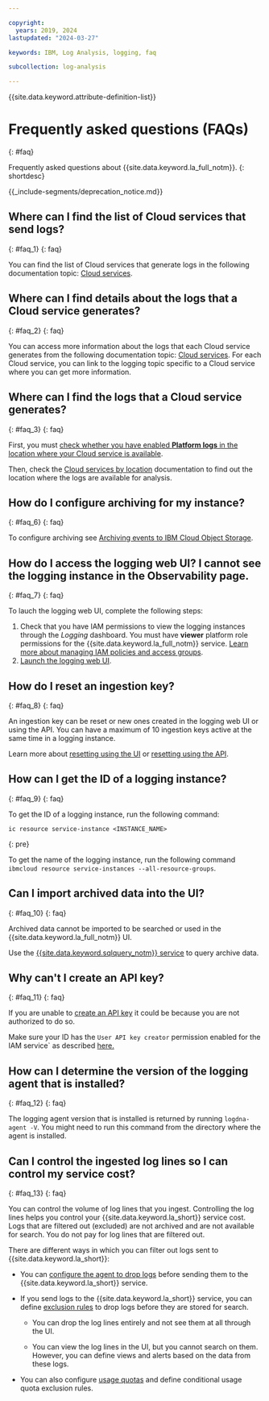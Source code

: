```yaml
---

copyright:
  years: 2019, 2024
lastupdated: "2024-03-27"

keywords: IBM, Log Analysis, logging, faq

subcollection: log-analysis

---
```


{{site.data.keyword.attribute-definition-list}}

# Frequently asked questions (FAQs)
{: #faq}

Frequently asked questions about {{site.data.keyword.la_full_notm}}.
{: shortdesc}

<!-- common deprecation notice -->
{{_include-segments/deprecation_notice.md}}

## Where can I find the list of Cloud services that send logs?
{: #faq_1}
{: faq}

You can find the list of Cloud services that generate logs in the following documentation topic: [Cloud services](/docs/log-analysis?topic=log-analysis-cloud_services).

## Where can I find details about the logs that a Cloud service generates?
{: #faq_2}
{: faq}

You can access more information about the logs that each Cloud service generates from the following documentation topic: [Cloud services](/docs/log-analysis?topic=log-analysis-cloud_services). For each Cloud service, you can link to the logging topic specific to a Cloud service where you can get more information.

## Where can I find the logs that a Cloud service generates?
{: #faq_3}
{: faq}

First, you must [check whether you have enabled **Platform logs** in the location where your Cloud service is available](/docs/log-analysis?topic=log-analysis-config_svc_logs).

Then, check the [Cloud services by location](/docs/log-analysis?topic=log-analysis-cloud_services_locations) documentation to find out the location where the logs are available for analysis.


## How do I configure archiving for my instance?
{: #faq_6}
{: faq}

To configure archiving see [Archiving events to IBM Cloud Object Storage](/docs/log-analysis?topic=log-analysis-archiving).

## How do I access the logging web UI? I cannot see the logging instance in the Observability page.
{: #faq_7}
{: faq}

To lauch the logging web UI, complete the following steps:
1. Check that you have IAM permissions to view the logging instances through the *Logging* dashboard. You must have **viewer** platform role permissions for the {{site.data.keyword.la_full_notm}} service. [Learn more about managing IAM policies and access groups](/docs/log-analysis?topic=log-analysis-work_iam).
2. [Launch the logging web UI](/docs/log-analysis?topic=log-analysis-launch).

## How do I reset an ingestion key?
{: #faq_8}
{: faq}

An ingestion key can be reset or new ones created in the logging web UI or using the API. You can have a maximum of 10 ingestion keys active at the same time in a logging instance.

Learn more about [resetting using the UI](/docs/log-analysis?topic=log-analysis-ingestion_key#reset) or [resetting using the API](/apidocs/log-analysis#list-key ).


## How can I get the ID of a logging instance?
{: #faq_9}
{: faq}

To get the ID of a logging instance, run the following command:

```text
ic resource service-instance <INSTANCE_NAME>
```
{: pre}

To get the name of the logging instance, run the following command `ibmcloud resource service-instances --all-resource-groups`.

## Can I import archived data into the UI?
{: #faq_10}
{: faq}

Archived data cannot be imported to be searched or used in the {{site.data.keyword.la_full_notm}} UI.

Use the [{{site.data.keyword.sqlquery_notm}} service](/docs/sql-query?topic=sql-query-getting-started) to query archive data.


## Why can't I create an API key?
{: #faq_11}
{: faq}

If you are unable to [create an API key](/docs/account?topic=account-userapikey&interface=ui) it could be because you are not authorized to do so.

Make sure your ID has the `User API key creator` permission enabled for the IAM service` as described [here.](/docs/account?topic=account-allow-api-create)

## How can I determine the version of the logging agent that is installed?
{: #faq_12}
{: faq}

The logging agent version that is installed is returned by running `logdna-agent -V`. You might need to run this command from the directory where the agent is installed.


## Can I control the ingested log lines so I can control my service cost?
{: #faq_13}
{: faq}

You can control the volume of log lines that you ingest. Controlling the log lines helps you control your {{site.data.keyword.la_short}} service cost. Logs that are filtered out (excluded) are not archived and are not available for search. You do not pay for log lines that are filtered out.

There are different ways in which you can filter out logs sent to {{site.data.keyword.la_short}}:

* You can [configure the agent to drop logs](/docs/log-analysis?topic=log-analysis-exclude_logs_from_agent) before sending them to the {{site.data.keyword.la_short}} service.

* If you send logs to the {{site.data.keyword.la_short}} service, you can define [exclusion rules](/docs/log-analysis?topic=log-analysis-exclusion_rules) to drop logs before they are stored for search.
   * You can drop the log lines entirely and not see them at all through the UI.

   * You can view the log lines in the UI, but you cannot search on them. However, you can define views and alerts based on the data from these logs.

* You can also configure [usage quotas](/docs/log-analysis?topic=log-analysis-control_usage_quotas) and define conditional usage quota exclusion rules.
